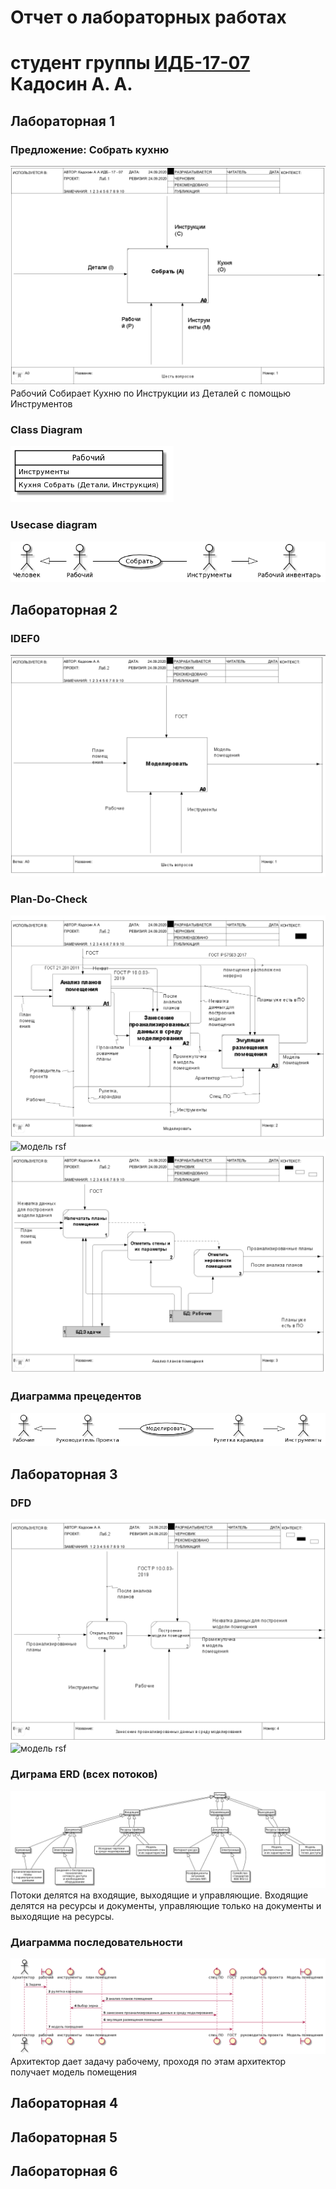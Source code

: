 # Отчет о лабораторных работах
# студент группы [ИДБ-17-07](https://github.com/stankin/design-part-1/wiki/list-idb-17-07) Кадосин А. А.

## Лабораторная 1

### Предложение: Собрать кухню
![none](https://github.com/KIllyzard/Kadosin.io/blob/master/1lab/Model.png)
Рабочий Собирает Кухню по Инструкции из Деталей с помощью Инструментов
### Class Diagram
![none](https://github.com/KIllyzard/Kadosin.io/blob/master/1lab/UML.png)

### Usecase diagram
![none](https://github.com/KIllyzard/Kadosin.io/blob/master/1lab/DP.png)

## Лабораторная 2
### IDEF0 
![none](https://github.com/KIllyzard/Kadosin.io/blob/master/2lab/IDEF0.png)
### Plan-Do-Check
![none](https://github.com/KIllyzard/Kadosin.io/blob/master/2lab/PDC.png)
![модель rsf](https://github.com/KIllyzard/Kadosin.io/blob/master/2lab/Model.rsf)
![none](https://github.com/KIllyzard/Kadosin.io/blob/master/2lab/DFD.png)
### Диаграмма прецедентов
![none](https://github.com/KIllyzard/Kadosin.io/blob/master/2lab/uml.png)
## Лабораторная 3
### DFD 
![none](https://github.com/KIllyzard/Kadosin.io/blob/master/2lab/DFD%20(2).png)
![модель rsf](https://github.com/KIllyzard/Kadosin.io/blob/master/2lab/Model.rsf)
### Диграма ERD (всех потоков)
![none](https://github.com/KIllyzard/Kadosin.io/blob/master/3lab/ERD.png)
Потоки делятся на входящие, выходящие и управляющие. Входящие делятся на ресурсы и документы, управляющие только на документы и выходящие на ресурсы.
### Диаграмма последовательности
![none](https://github.com/KIllyzard/Kadosin.io/blob/master/2lab/UML.png)
Архитектор дает задачу рабочему, проходя по этам архитектор получает модель помещения
## Лабораторная 4

## Лабораторная 5

## Лабораторная 6
